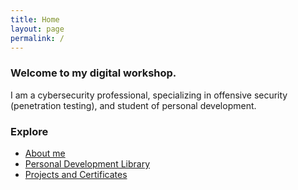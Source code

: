 ```yaml
---
title: Home
layout: page
permalink: /
---
```


###  Welcome to my digital workshop.
I am a cybersecurity professional, specializing in offensive security (penetration testing), and student of personal development. 

### Explore
- [About me](/about/)
- [Personal Development Library](/library/)
- [Projects and Certificates](/library/)



